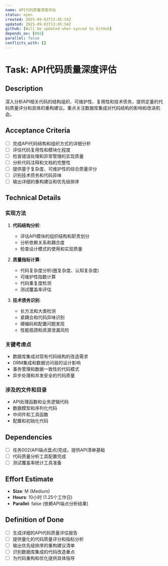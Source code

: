 ```yaml
---
name: API代码质量深度评估
status: open
created: 2025-09-03T13:45:54Z
updated: 2025-09-03T13:45:54Z
github: [Will be updated when synced to GitHub]
depends_on: [002]
parallel: false
conflicts_with: []
---
```


# Task: API代码质量深度评估

## Description

深入分析API相关代码的结构组织、可维护性、复用性和技术债务，提供定量的代码质量评分和具体的重构建议。重点关注数据库集成对代码结构的影响和改进机会。

## Acceptance Criteria

- [ ] 完成API代码结构和组织方式的详细分析
- [ ] 评估代码复用性和模块化程度
- [ ] 检查错误处理和异常管理的实现质量
- [ ] 分析代码注释和文档的完整性
- [ ] 提供基于复杂度、可维护性的综合质量评分
- [ ] 识别技术债务和代码异味
- [ ] 输出详细的重构建议和优先级排序

## Technical Details

### 实现方法
1. **代码结构分析**:
   - 评估API模块的组织结构和职责划分
   - 分析依赖关系和耦合度
   - 检查设计模式的使用和实现质量

2. **质量指标计算**:
   - 代码复杂度分析(圈复杂度、认知复杂度)
   - 可维护性指数计算
   - 代码重复度检测
   - 测试覆盖率评估

3. **技术债务识别**:
   - 长方法和大类检测
   - 紧耦合和代码异味识别
   - 硬编码和配置问题发现
   - 性能瓶颈和资源泄漏风险

### 关键考虑点
- 数据库集成对现有代码结构的改造需求
- ORM集成和数据访问层的设计影响
- 事务管理和数据一致性的代码模式
- 异步处理和并发安全的代码质量

### 涉及的文件和目录
- API处理函数和业务逻辑代码
- 数据模型和序列化代码
- 中间件和工具函数
- 配置和初始化代码

## Dependencies

- [ ] 任务002(API端点盘点)完成，提供API清单基础
- [ ] 代码质量分析工具配置完成
- [ ] 测试覆盖率统计工具准备

## Effort Estimate

- **Size**: M (Medium)
- **Hours**: 10小时 (1.25个工作日)
- **Parallel**: false (依赖API端点分析结果)

## Definition of Done

- [ ] 生成详细的API代码质量评估报告
- [ ] 提供量化的代码质量评分和指标分析
- [ ] 输出优先级排序的重构建议清单
- [ ] 识别数据库集成的代码改造重点
- [ ] 为代码重构和优化提供具体指导